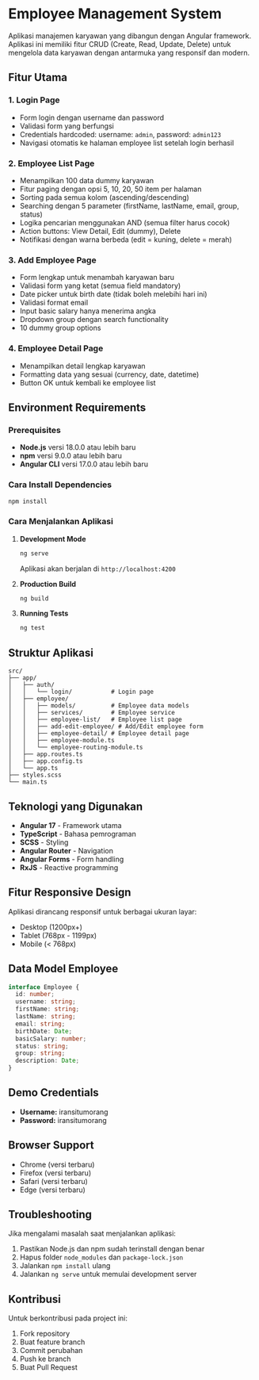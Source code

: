 # Employee Management System

Aplikasi manajemen karyawan yang dibangun dengan Angular framework. Aplikasi ini memiliki fitur CRUD (Create, Read, Update, Delete) untuk mengelola data karyawan dengan antarmuka yang responsif dan modern.

## Fitur Utama

### 1. Login Page
- Form login dengan username dan password
- Validasi form yang berfungsi
- Credentials hardcoded: username: `admin`, password: `admin123`
- Navigasi otomatis ke halaman employee list setelah login berhasil

### 2. Employee List Page
- Menampilkan 100 data dummy karyawan
- Fitur paging dengan opsi 5, 10, 20, 50 item per halaman
- Sorting pada semua kolom (ascending/descending)
- Searching dengan 5 parameter (firstName, lastName, email, group, status)
- Logika pencarian menggunakan AND (semua filter harus cocok)
- Action buttons: View Detail, Edit (dummy), Delete
- Notifikasi dengan warna berbeda (edit = kuning, delete = merah)

### 3. Add Employee Page
- Form lengkap untuk menambah karyawan baru
- Validasi form yang ketat (semua field mandatory)
- Date picker untuk birth date (tidak boleh melebihi hari ini)
- Validasi format email
- Input basic salary hanya menerima angka
- Dropdown group dengan search functionality
- 10 dummy group options

### 4. Employee Detail Page
- Menampilkan detail lengkap karyawan
- Formatting data yang sesuai (currency, date, datetime)
- Button OK untuk kembali ke employee list

## Environment Requirements

### Prerequisites
- **Node.js** versi 18.0.0 atau lebih baru
- **npm** versi 9.0.0 atau lebih baru
- **Angular CLI** versi 17.0.0 atau lebih baru

### Cara Install Dependencies
```bash
npm install
```

### Cara Menjalankan Aplikasi

1. **Development Mode**
   ```bash
   ng serve
   ```
   Aplikasi akan berjalan di `http://localhost:4200`

2. **Production Build**
   ```bash
   ng build
   ```

3. **Running Tests**
   ```bash
   ng test
   ```

## Struktur Aplikasi

```
src/
├── app/
│   ├── auth/
│   │   └── login/           # Login page
│   ├── employee/
│   │   ├── models/          # Employee data models
│   │   ├── services/        # Employee service
│   │   ├── employee-list/   # Employee list page
│   │   ├── add-edit-employee/ # Add/Edit employee form
│   │   ├── employee-detail/ # Employee detail page
│   │   ├── employee-module.ts
│   │   └── employee-routing-module.ts
│   ├── app.routes.ts
│   ├── app.config.ts
│   └── app.ts
├── styles.scss
└── main.ts
```

## Teknologi yang Digunakan

- **Angular 17** - Framework utama
- **TypeScript** - Bahasa pemrograman
- **SCSS** - Styling
- **Angular Router** - Navigation
- **Angular Forms** - Form handling
- **RxJS** - Reactive programming

## Fitur Responsive Design

Aplikasi dirancang responsif untuk berbagai ukuran layar:
- Desktop (1200px+)
- Tablet (768px - 1199px)
- Mobile (< 768px)

## Data Model Employee

```typescript
interface Employee {
  id: number;
  username: string;
  firstName: string;
  lastName: string;
  email: string;
  birthDate: Date;
  basicSalary: number;
  status: string;
  group: string;
  description: Date;
}
```

## Demo Credentials

- **Username:** iransitumorang
- **Password:** iransitumorang

## Browser Support

- Chrome (versi terbaru)
- Firefox (versi terbaru)
- Safari (versi terbaru)
- Edge (versi terbaru)

## Troubleshooting

Jika mengalami masalah saat menjalankan aplikasi:

1. Pastikan Node.js dan npm sudah terinstall dengan benar
2. Hapus folder `node_modules` dan `package-lock.json`
3. Jalankan `npm install` ulang
4. Jalankan `ng serve` untuk memulai development server

## Kontribusi

Untuk berkontribusi pada project ini:
1. Fork repository
2. Buat feature branch
3. Commit perubahan
4. Push ke branch
5. Buat Pull Request
